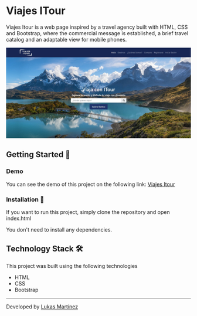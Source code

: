 # Viajes ITour

Viajes Itour is a web page inspired by a travel agency built with HTML, CSS and Bootstrap, where the commercial message is established, a brief travel catalog and an adaptable view for mobile phones.

![image](./images/landing_viajes.jpg)

## Getting Started 🚀

### Demo

You can see the demo of this project on the following link: [Viajes Itour](https://astounding-souffle-3d70f4.netlify.app/)

### Installation 🔧

If you want to run this project, simply clone the repository and open index.html

You don't need to install any dependencies.

## Technology Stack 🛠️

This project was built using the following technologies

- HTML
- CSS
- Bootstrap

---

Developed by [Lukas Martínez](https://github.com/LukasMartc)
